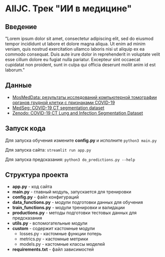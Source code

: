 # AIIJC. Трек "ИИ в медицине"

## Введение

"Lorem ipsum dolor sit amet, consectetur adipiscing elit, sed do eiusmod tempor incididunt ut labore et dolore magna aliqua. Ut enim ad minim veniam, quis nostrud exercitation ullamco laboris nisi ut aliquip ex ea commodo consequat. Duis aute irure dolor in reprehenderit in voluptate velit esse cillum dolore eu fugiat nulla pariatur. Excepteur sint occaecat cupidatat non proident, sunt in culpa qui officia deserunt mollit anim id est laborum."


## Данные

* [MosMedData: результаты исследований компьютерной томографии органов грудной клетки с признаками COVID-19]()  
* [MedSeg: COVID-19 CT segmentation dataset]()
* [Zenodo: COVID-19 CT Lung and Infection Segmentation Dataset](https://zenodo.org/record/3757476#.YRqU0IgzbP_)

## Запуск кода 

Для запуска обучения измените **config.py** и исполните `python3 main.py`

Для запуска сайта: `streamlit run app.py`

Для запуска предсказания: `python3 do_predictions.py --help`

## Структура проекта
- **app.py** - код сайта
- **main.py** - главный модуль, запускается для тренировки
- **config.py** - файл конфигураций
- **data_functions.py** - модули подготовки данных для обучения
- **train_functions.py** - модули тренировки и валидации
- **productions.py** - методы подготовки тестовых данных для предсказания
- **utils.py** - вспомогательные модули
- **custom** - содержит кастомные модули
  - losses.py - кастомные функции потерь 
  - metrics.py - кастомные метрики
  - models.py - кастомные классы моделей
- **requirements.txt** - файл зависимостей
